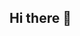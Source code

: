 ## Hi there 👋

<!--
**sneha26122003/sneha26122003** is a ✨ _special_ ✨ repository because its `README.md` (this file) appears on your GitHub profile.

Here are some ideas to get you started:

- 
- 🌱 I’m currently learning computer science 
- 
- 🤔  I have learned so many languages and courses - |Html| |Css| |Frameworks- Tailwind CSS, Bootstrap,Bulma| |Javascript| |Framework ReactJS| |C| | Data structures using C++| |Php| |sql| |Mysql| |GA|
- 💬 Ask me about ... react 
- 📫 How to reach me: ... snehaagarwal805@gmail.com
- 😄  All of my certifications and courses are available at - www.linkedin.com/in/sneha-agarwal-b35176251

-->

